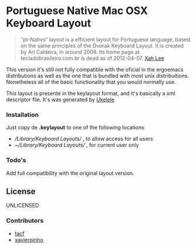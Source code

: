# Portuguese Native Mac OSX Keyboard Layout

>“pt-Nativo” layout is a efficient layout for Portuguese language, based on the same principles of the Dvorak Keyboard Layout. 
>It is created by Ari Caldeira, in around 2006. Its home page at tecladobrasileiro.com.br is dead as of 2012-04-07.  [Xah Lee]

This version it's still not fully compatible with the oficial in the ergoemacs distributions as well as the one that is bundled with most unix distribuitions. Nonetheless all of the basic functionality that you would normally use.

This layout is presente in the keylayout format, and it's basically a xml descriptor file. It's was generated by [Ukelele]

### Installation
Just copy de **.keylayout** to one of the following locations

* */Library/Keyboard Layouts/* , to allow access for all users
* *~/Library/Keyboard Layouts/* , for current user only

### Todo's

Add full compatibility with the original layout version.

License
----
UNLICENSED

[Ukelele]: https://scripts.sil.org/ukelele
[Xah Lee]: http://xahlee.info/kbd/pt-nativo_keyboard_layout.html

### Contributors

- [tacf](https://github.com/tacf)
- [xavierpinho](https://github.com/xavierpinho) 
